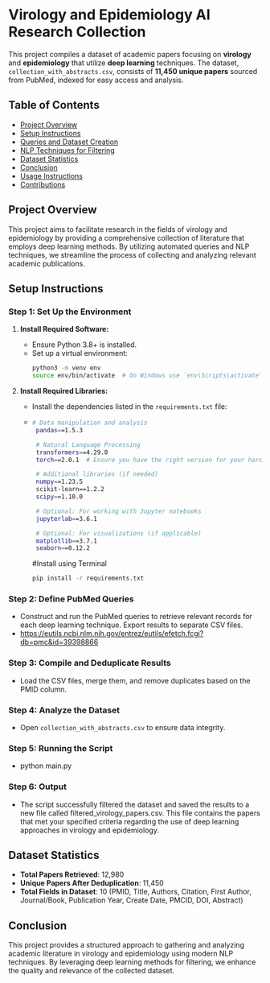 # Virology and Epidemiology AI Research Collection

This project compiles a dataset of academic papers focusing on **virology** and **epidemiology** that utilize **deep learning** techniques. The dataset, `collection_with_abstracts.csv`, consists of **11,450 unique papers** sourced from PubMed, indexed for easy access and analysis.

## Table of Contents
- [Project Overview](#project-overview)
- [Setup Instructions](#setup-instructions)
- [Queries and Dataset Creation](#queries-and-dataset-creation)
- [NLP Techniques for Filtering](#nlp-techniques-for-filtering)
- [Dataset Statistics](#dataset-statistics)
- [Conclusion](#conclusion)
- [Usage Instructions](#usage-instructions)
- [Contributions](#contributions)

## Project Overview
This project aims to facilitate research in the fields of virology and epidemiology by providing a comprehensive collection of literature that employs deep learning methods. By utilizing automated queries and NLP techniques, we streamline the process of collecting and analyzing relevant academic publications.

## Setup Instructions
### Step 1: Set Up the Environment
1. **Install Required Software:**
   - Ensure Python 3.8+ is installed.
   - Set up a virtual environment:
     ```bash
     python3 -m venv env
     source env/bin/activate  # On Windows use `env\Scripts\activate`
     ```

2. **Install Required Libraries:**
   - Install the dependencies listed in the `requirements.txt` file:
   - ```bash
     # Data manipulation and analysis
      pandas==1.5.3

      # Natural Language Processing
      transformers==4.29.0
      torch==2.0.1  # Ensure you have the right version for your hardware

      # Additional libraries (if needed)
      numpy==1.23.5
      scikit-learn==1.2.2
      scipy==1.10.0

      # Optional: For working with Jupyter notebooks
      jupyterlab==3.6.1

      # Optional: For visualizations (if applicable)
      matplotlib==3.7.1
      seaborn==0.12.2

     ```
     #Install using Terminal
     ```bash
     pip install -r requirements.txt
     ```

### Step 2: Define PubMed Queries
- Construct and run the PubMed queries to retrieve relevant records for each deep learning technique. Export results to separate CSV files.
- https://eutils.ncbi.nlm.nih.gov/entrez/eutils/efetch.fcgi?db=pmc&id=39398866

### Step 3: Compile and Deduplicate Results
- Load the CSV files, merge them, and remove duplicates based on the PMID column.

### Step 4: Analyze the Dataset
- Open `collection_with_abstracts.csv` to ensure data integrity.

### Step 5: Running the Script
- python main.py

### Step 6: Output
- The script successfully filtered the dataset and saved the results to a new file called filtered_virology_papers.csv. This file contains the papers that met your specified criteria regarding the use of deep learning approaches in virology and epidemiology.


## Dataset Statistics
- **Total Papers Retrieved**: 12,980
- **Unique Papers After Deduplication**: 11,450
- **Total Fields in Dataset**: 10 (PMID, Title, Authors, Citation, First Author, Journal/Book, Publication Year, Create Date, PMCID, DOI, Abstract)


## Conclusion
This project provides a structured approach to gathering and analyzing academic literature in virology and epidemiology using modern NLP techniques. By leveraging deep learning methods for filtering, we enhance the quality and relevance of the collected dataset.

